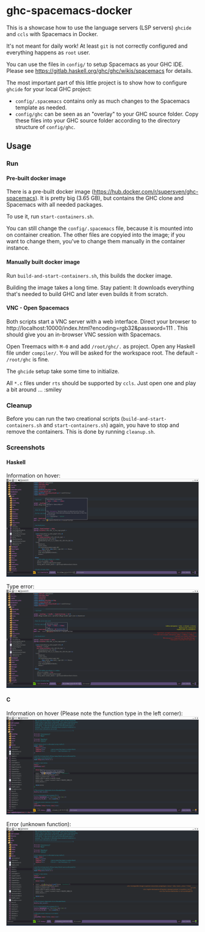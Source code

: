 # ghc-spacemacs-docker

This is a showcase how to use the language servers (LSP servers) `ghcide` and
`ccls` with Spacemacs in Docker.

It's not meant for daily work! At least `git` is not correctly configured and
everything happens as `root` user.

You can use the files in `config/` to setup Spacemacs as your GHC IDE. Please see
https://gitlab.haskell.org/ghc/ghc/wikis/spacemacs for details.

The most important part of this little project is to show how to configure
`ghcide` for your local GHC project:

- `config/.spacemacs` contains only as much changes to the Spacemacs template as
  needed.
- `config/ghc` can be seen as an "overlay" to your GHC source folder. Copy these
  files into your GHC source folder according to the directory structure of
  `config/ghc`.

## Usage

### Run
#### Pre-built docker image
There is a pre-built docker image
(https://hub.docker.com/r/supersven/ghc-spacemacs). It is pretty big (3.65 GB),
but contains the GHC clone and Spacemacs with all needed packages.

To use it, run `start-containers.sh`.

You can still change the `config/.spacemacs` file, because it is mounted into on
container creation. The other files are copyied into the image; if you want to
change them, you've to change them manually in the container instance.

#### Manually built docker image

Run `build-and-start-containers.sh`, this builds the docker image.

Building the image takes a long time. Stay patient: It downloads everything
that's needed to build GHC and later even builds it from scratch.

#### VNC - Open Spacemacs

Both scripts start a VNC server with a web interface. Direct your browser to
http://localhost:10000/index.html?encoding=rgb32&password=111 . This should give
you an in-browser VNC session with Spacemacs.

Open Treemacs with `M-0` and add `/root/ghc/.` as project. Open any Haskell file
under `compiler/`. You will be asked for the workspace root. The default -
`/root/ghc` is fine.

The `ghcide` setup take some time to initialize.

All `*.c` files under `rts` should be supported by `ccls`. Just open one and play a
bit around ... :smiley

### Cleanup
Before you can run the two creational scripts (`build-and-start-containers.sh`
and `start-containers.sh`) again, you have to stop and remove the containers.
This is done by running `cleanup.sh`.

### Screenshots

#### Haskell
Information on hover:
![Hover](screenshot_01.png)

Type error:
![Type Error](screenshot_02.png)

#### C
Information on hover (Please note the function type in the left corner):
![C - Hover](screenshot_03.png)

Error (unknown function):
![C - Error (unknown function)](screenshot_04.png)

